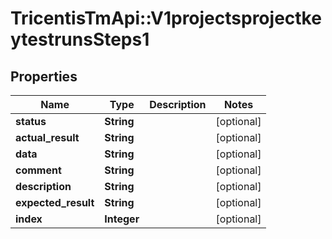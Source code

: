 # TricentisTmApi::V1projectsprojectkeytestrunsSteps1

## Properties
Name | Type | Description | Notes
------------ | ------------- | ------------- | -------------
**status** | **String** |  | [optional] 
**actual_result** | **String** |  | [optional] 
**data** | **String** |  | [optional] 
**comment** | **String** |  | [optional] 
**description** | **String** |  | [optional] 
**expected_result** | **String** |  | [optional] 
**index** | **Integer** |  | [optional] 

